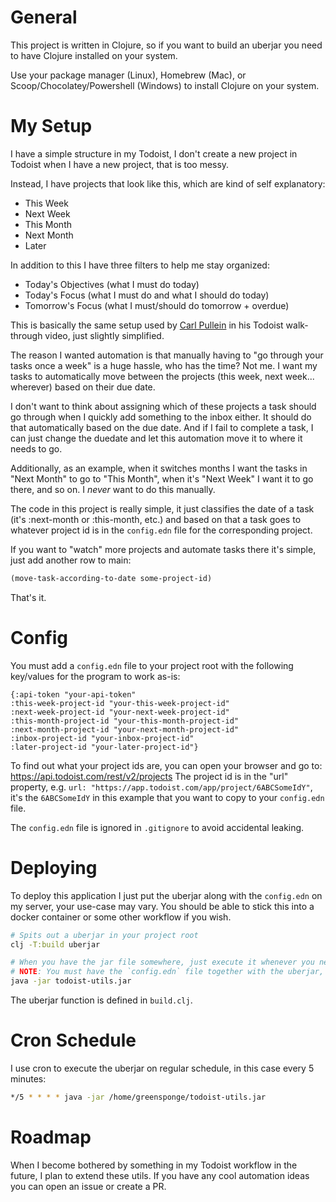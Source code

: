 # General
This project is written in Clojure, so if you want to build an uberjar you need to have Clojure installed on your system. 

Use your package manager (Linux), Homebrew (Mac), or Scoop/Chocolatey/Powershell (Windows) to install Clojure on your system.

# My Setup
I have a simple structure in my Todoist, I don't create a new project in Todoist when I have a new project, that is too messy.

Instead, I have projects that look like this, which are kind of self explanatory:

* This Week
* Next Week
* This Month
* Next Month
* Later

In addition to this I have three filters to help me stay organized:
* Today's Objectives (what I must do today)
* Today's Focus (what I must do and what I should do today)
* Tomorrow's Focus (what I must/should do tomorrow + overdue)

This is basically the same setup used by [Carl Pullein](https://www.youtube.com/watch?v=p4U5pK_gsQU) in his Todoist walk-through video, just slightly simplified.

The reason I wanted automation is that manually having to "go through your tasks once a week" is a huge hassle, who has the time? Not me.
I want my tasks to automatically move between the projects (this week, next week... wherever) based on their due date.

I don't want to think about assigning which of these projects a task should go through when I quickly add something to the inbox either.
It should do that automatically based on the due date. And if I fail to complete a task, I can just change the duedate and let this automation move it to where it needs to go.

Additionally, as an example, when it switches months I want the tasks in "Next Month" to go to "This Month", when it's "Next Week" I want it to go there, and so on.
I *never* want to do this manually.

The code in this project is really simple, it just classifies the date of a task (it's :next-month or :this-month, etc.) and based on that a task goes to whatever project id is 
in the `config.edn` file for the corresponding project.

If you want to "watch" more projects and automate tasks there it's simple, just add another row to main:

```clj
(move-task-according-to-date some-project-id)
```

That's it.

# Config

You must add a `config.edn` file to your project root with the following key/values for the program to work as-is:

```
{:api-token "your-api-token"  
:this-week-project-id "your-this-week-project-id" 
:next-week-project-id "your-next-week-project-id"
:this-month-project-id "your-this-month-project-id"
:next-month-project-id "your-next-month-project-id"
:inbox-project-id "your-inbox-project-id"
:later-project-id "your-later-project-id"}
```
To find out what your project ids are, you can open your browser and go to: https://api.todoist.com/rest/v2/projects
The project id is in the "url" property, e.g. `url: "https://app.todoist.com/app/project/6ABCSomeIdY"`, 
it's the `6ABCSomeIdY` in this example that you want to copy to your `config.edn` file.

The `config.edn` file is ignored in `.gitignore` to avoid accidental leaking.

# Deploying
To deploy this application I just put the uberjar along with the `config.edn` on my server, your use-case may vary. 
You should be able to stick this into a docker container or some other workflow if you wish.

```bash
# Spits out a uberjar in your project root
clj -T:build uberjar

# When you have the jar file somewhere, just execute it whenever you need to, I use cron.
# NOTE: You must have the `config.edn` file together with the uberjar, or it won't work as-is.
java -jar todoist-utils.jar
```
The uberjar function is defined in `build.clj`.

# Cron Schedule
I use cron to execute the uberjar on regular schedule, in this case every 5 minutes:
```bash
*/5 * * * * java -jar /home/greensponge/todoist-utils.jar 
```
# Roadmap
When I become bothered by something in my Todoist workflow in the future, I plan to extend these utils. If you have any cool automation ideas you can open an issue or create a PR.
